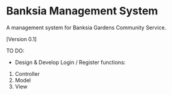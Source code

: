 # Banksia Management System

A management system for Banksia Gardens Community Service.

[Version 0.1]

TO DO:
- Design & Develop Login / Register functions:
1. Controller
2. Model
3. View